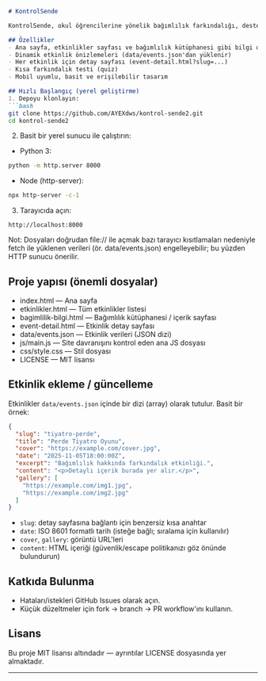 ```markdown
# KontrolSende

KontrolSende, okul öğrencilerine yönelik bağımlılık farkındalığı, destek kaynakları ve etkinlik duyuruları sunan sade bir statik web sitesidir. İçerikler eğitim amaçlıdır; tıbbi teşhis yerine geçmez.

## Özellikler
- Ana sayfa, etkinlikler sayfası ve bağımlılık kütüphanesi gibi bilgi odaklı sayfalar
- Dinamik etkinlik önizlemeleri (data/events.json'dan yüklenir)
- Her etkinlik için detay sayfası (event-detail.html?slug=...)
- Kısa farkındalık testi (quiz)
- Mobil uyumlu, basit ve erişilebilir tasarım

## Hızlı Başlangıç (yerel geliştirme)
1. Depoyu klonlayın:
```bash
git clone https://github.com/AYEXdws/kontrol-sende2.git
cd kontrol-sende2
```

2. Basit bir yerel sunucu ile çalıştırın:
- Python 3:
```bash
python -m http.server 8000
```
- Node (http-server):
```bash
npx http-server -c-1
```

3. Tarayıcıda açın:
```
http://localhost:8000
```

Not: Dosyaları doğrudan file:// ile açmak bazı tarayıcı kısıtlamaları nedeniyle fetch ile yüklenen verileri (ör. data/events.json) engelleyebilir; bu yüzden HTTP sunucu önerilir.

## Proje yapısı (önemli dosyalar)
- index.html — Ana sayfa
- etkinlikler.html — Tüm etkinlikler listesi
- bagimlilik-bilgi.html — Bağımlılık kütüphanesi / içerik sayfası
- event-detail.html — Etkinlik detay sayfası
- data/events.json — Etkinlik verileri (JSON dizi)
- js/main.js — Site davranışını kontrol eden ana JS dosyası
- css/style.css — Stil dosyası
- LICENSE — MIT lisansı

## Etkinlik ekleme / güncelleme
Etkinlikler `data/events.json` içinde bir dizi (array) olarak tutulur. Basit bir örnek:
```json
{
  "slug": "tiyatro-perde",
  "title": "Perde Tiyatro Oyunu",
  "cover": "https://example.com/cover.jpg",
  "date": "2025-11-05T18:00:00Z",
  "excerpt": "Bağımlılık hakkında farkındalık etkinliği.",
  "content": "<p>Detaylı içerik burada yer alır.</p>",
  "gallery": [
    "https://example.com/img1.jpg",
    "https://example.com/img2.jpg"
  ]
}
```

- `slug`: detay sayfasına bağlantı için benzersiz kısa anahtar
- `date`: ISO 8601 formatlı tarih (isteğe bağlı; sıralama için kullanılır)
- `cover`, `gallery`: görüntü URL'leri
- `content`: HTML içeriği (güvenlik/escape politikanızı göz önünde bulundurun)

## Katkıda Bulunma
- Hataları/istekleri GitHub Issues olarak açın.
- Küçük düzeltmeler için fork → branch → PR workflow'ını kullanın.

## Lisans
Bu proje MIT lisansı altındadır — ayrıntılar LICENSE dosyasında yer almaktadır.

---
```
